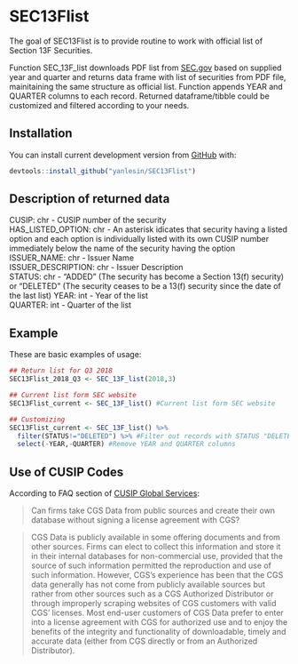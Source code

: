 
<!-- README.md is generated from README.Rmd. Please edit that file -->

# SEC13Flist

The goal of SEC13Flist is to provide routine to work with official list
of Section 13F Securities.

Function SEC\_13F\_list downloads PDF list from
[SEC.gov](https://www.sec.gov/divisions/investment/13flists.htm) based
on supplied year and quarter and returns data frame with list of
securities from PDF file, mainitaining the same structure as official
list. Function appends YEAR and QUARTER columns to each record. Returned
dataframe/tibble could be customized and filtered according to your
needs.

## Installation

You can install current development version from
[GitHub](https://github.com/yanlesin/SEC13Flist) with:

``` r
devtools::install_github("yanlesin/SEC13Flist")
```

## Description of returned data

CUSIP: chr - CUSIP number of the security  
HAS\_LISTED\_OPTION: chr - An asterisk idicates that security having a
listed option and each option is individually listed with its own CUSIP
number immediately below the name of the security having the option  
ISSUER\_NAME: chr - Issuer Name  
ISSUER\_DESCRIPTION: chr - Issuer Description  
STATUS: chr - “ADDED” (The security has become a Section 13(f) security)
or “DELETED” (The security ceases to be a 13(f) security since the date
of the last list) YEAR: int - Year of the list  
QUARTER: int - Quarter of the list

## Example

These are basic examples of usage:

``` r
## Return list for Q3 2018
SEC13Flist_2018_Q3 <- SEC_13F_list(2018,3)

## Current list form SEC website
SEC13Flist_current <- SEC_13F_list() #Current list form SEC website

## Customizing
SEC13Flist_current <- SEC_13F_list() %>% 
  filter(STATUS!="DELETED") %>% #Filter out records with STATUS "DELETED"
  select(-YEAR,-QUARTER) #Remove YEAR and QUARTER columns
```

## Use of CUSIP Codes

According to FAQ section of [CUSIP Global
Services](https://www.cusip.com/cusip/cgs-license-fees.htm):

> Can firms take CGS Data from public sources and create their own
> database without signing a license agreement with CGS?

> CGS Data is publicly available in some offering documents and from
> other sources. Firms can elect to collect this information and store
> it in their internal databases for non-commercial use, provided that
> the source of such information permitted the reproduction and use of
> such information. However, CGS’s experience has been that the CGS data
> generally has not come from publicly available sources but rather from
> other sources such as a CGS Authorized Distributor or through
> improperly scraping websites of CGS customers with valid CGS’
> licenses. Most end-user customers of CGS Data prefer to enter into a
> license agreement with CGS for authorized use and to enjoy the
> benefits of the integrity and functionality of downloadable, timely
> and accurate data (either from CGS directly or from an Authorized
> Distributor).

